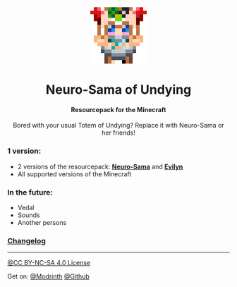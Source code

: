 <div align=center>
<img src="./page/title.png">
<h1> Neuro-Sama of Undying </h1>
<h4> Resourcepack for the Minecraft </h4>
<p> Bored with your usual Totem of Undying? Replace it with Neuro-Sama or her friends! </p>
</div>

### 1 version:
- 2 versions of the resourcepack: **[Neuro-Sama](./page/neuro-sama/neuro-sama.md)** and **[Evilyn](./page/evilyn/evilyn.md)**
- All supported versions of the Minecraft

### In the future:
* Vedal
* Sounds
* Another persons

### [Changelog](CHANGELOG.md)

-----

[@CC BY-NC-SA 4.0 License](https://creativecommons.org/licenses/by-nc-sa/4.0)

Get on:
[@Modrinth](https://modrinth.com/resourcepack/neurosama-of-undying)
[@Github](https://github.com/ami-amai/neurosama-of-undying)